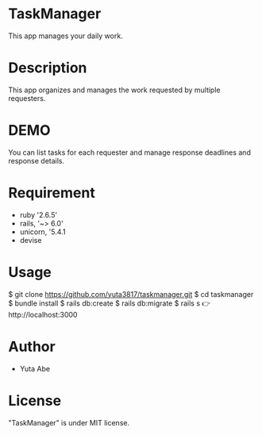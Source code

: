 # TaskManager
This app manages your daily work.

# Description
This app organizes and manages the work requested by multiple requesters.

# DEMO
You can list tasks for each requester and manage response deadlines and response details.

# Requirement
- ruby '2.6.5'
- rails, '~> 6.0'
- unicorn, '5.4.1
- devise

# Usage
$ git clone https://github.com/yuta3817/taskmanager.git
$ cd taskmanager
$ bundle install
$ rails db:create
$ rails db:migrate
$ rails s
👉 http://localhost:3000

# Author
- Yuta Abe

# License
"TaskManager" is under MIT license.